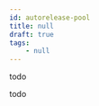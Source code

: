 ```yaml
---
id: autorelease-pool
title: null
draft: true
tags:
    - null
---
```


<!--front-->
todo

<!--back-->
todo
